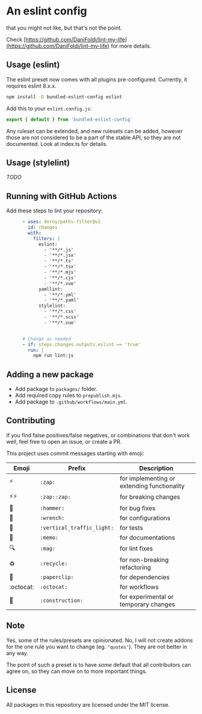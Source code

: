 # An eslint config
that you might not like, but that's not the point.

Check [https://github.com/DaniFoldi/lint-my-life](https://github.com/DaniFoldi/lint-my-life) for more details.

## Usage (eslint)

The eslint preset now comes with all plugins pre-configured.
Currently, it requires eslint 8.x.x.

```bash
npm install -D bundled-eslint-config eslint
```

Add this to your `eslint.config.js`:

```js
export { default } from 'bundled-eslint-config'
```

Any ruleset can be extended, and new rulesets can be added, however those are not considered to be a part of the stable API, so they are not documented. Look at index.ts for details.

## Usage (stylelint)

_TODO_


## Running with GitHub Actions

Add these steps to lint your repository:

```yaml
      - uses: dorny/paths-filter@v2
        id: changes
        with:
          filters: |
            eslint:
              - '**/*.js'
              - '**/*.jsx'
              - '**/*.ts'
              - '**/*.tsx'
              - '**/*.mjs'
              - '**/*.cjs'
              - '**/*.vue'
            yamllint:
              - '**/*.yml'
              - '**/*.yaml'
            stylelint:
              - '**/*.css'
              - '**/*.scss'
              - '**/*.vue'


      # Change as needed
      - if: steps.changes.outputs.eslint == 'true'
        run: |
          npm run lint:js
```

## Adding a new package

- Add package to `packages/` folder.
- Add required copy rules to `prepublish.mjs`.
- Add package to `.github/workflows/main.yml`.

## Contributing

If you find false positives/false negatives, or combinations that don't work well, feel free to open an issue, or create a PR.

This project uses commit messages starting with emoji:

|Emoji|Prefix|Description|
|-----|------|-----------|
|:zap:                   |`:zap:`                   |for implementing or extending functionality|
|:zap::zap:              |`:zap::zap:`              |for breaking changes                       |
|:hammer:                |`:hammer:`                |for bug fixes                              |
|:wrench:                |`:wrench:`                |for configurations                         |
|:vertical_traffic_light:|`:vertical_traffic_light:`|for tests                                  |
|:memo:                  |`:memo:`                  |for documentations                         |
|:mag:                   |`:mag:`                   |for lint fixes                             |
|:recycle:               |`:recycle:`               |for non-breaking refactoring               |
|:paperclip:             |`:paperclip:`             |for dependencies                           |
|:octocat:               |`:octocat:`               |for workflows                              |
|:construction:          |`:construction:`          |for experimental or temporary changes      |

## Note

Yes, some of the rules/presets are opinionated. No, I will not create addons for the one rule you want to change (eg. `"quotes'`). They are not better in any way.

The point of such a preset is to have _some_ default that all contributors can agree on, so they can move on to more important things.

## License

All packages in this repository are licensed under the MIT license.
